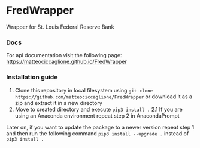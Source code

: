 # FredWrapper
Wrapper for  St. Louis Federal Reserve Bank

### Docs
For api documentation visit the following page: https://matteociccaglione.github.io/FredWrapper

### Installation guide

1.  Clone this repository in local filesystem using ```git clone https://github.com/matteociccaglione/FredWrapper``` or download it as a zip and extract it in a new directory
2.  Move to created directory and execute ```pip3 install .```
    2.1 If you are using an Anaconda environment repeat step 2 in AnacondaPrompt

Later on, if you want to update the package to a newer version repeat step 1 and then run the following command ```pip3 install --upgrade .``` instead of 
```pip3 install .```
